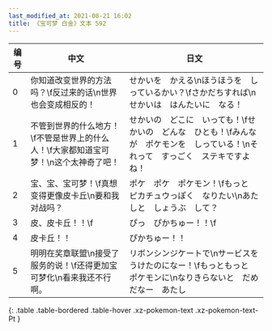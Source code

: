```yaml
---
last_modified_at: 2021-08-21 16:02
title: 《宝可梦 白金》文本 592
---
```

| 编号 | 中文 | 日文 |
| ---- | ---- | ---- |
| 0 | 你知道改变世界的方法吗？\f反过来的话\n世界也会变成相反的！ | せかいを　かえる\nほうほうを　しっているかい？\fさかだちすれば\nせかいは　はんたいに　なる！ |
| 1 | 不管到世界的什么地方！\f不管是世界上的什么人！\f大家都知道宝可梦！\n这个太神奇了吧！ | せかいの　どこに　いっても！\fせかいの　どんな　ひとも！\fみんなが　ポケモンを　しっている！\nそれって　すっごく　ステキですよね！ |
| 2 | 宝、宝、宝可梦！\f真想变得更像皮卡丘\n要和我对战吗？ | ポケ　ポケ　ポケモン！\fもっと　ピカチュウっぽく　なりたい\nあたしと　しょうぶ　して？ |
| 3 | 皮、皮卡丘！！\f | ぴっ　ぴかちゅー！！\f |
| 4 | 皮卡丘！！ | ぴかちゅー！！ |
| 5 | 明明在奖章联盟\n接受了服务的说！\f还得更加宝可梦化\n看来我还不行啊。 | リボンシンジケートで\nサービスを　うけたのになー！\fもっともっと　ポケモンに\nなりきらないと　だめだなー　あたし |
{: .table .table-bordered .table-hover .xz-pokemon-text .xz-pokemon-text-Pt }